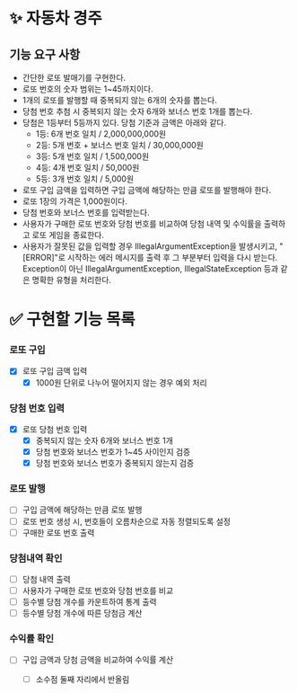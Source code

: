 # ✨ 자동차 경주
## 기능 요구 사항
- 간단한 로또 발매기를 구현한다.
- 로또 번호의 숫자 범위는 1~45까지이다.
- 1개의 로또를 발행할 때 중복되지 않는 6개의 숫자를 뽑는다.
- 당첨 번호 추첨 시 중복되지 않는 숫자 6개와 보너스 번호 1개를 뽑는다.
- 당첨은 1등부터 5등까지 있다. 당첨 기준과 금액은 아래와 같다.
  - 1등: 6개 번호 일치 / 2,000,000,000원
  - 2등: 5개 번호 + 보너스 번호 일치 / 30,000,000원
  - 3등: 5개 번호 일치 / 1,500,000원
  - 4등: 4개 번호 일치 / 50,000원
  - 5등: 3개 번호 일치 / 5,000원
- 로또 구입 금액을 입력하면 구입 금액에 해당하는 만큼 로또를 발행해야 한다.
- 로또 1장의 가격은 1,000원이다.
- 당첨 번호와 보너스 번호를 입력받는다.
- 사용자가 구매한 로또 번호와 당첨 번호를 비교하여 당첨 내역 및 수익률을 출력하고 로또 게임을 종료한다.
- 사용자가 잘못된 값을 입력할 경우 IllegalArgumentException을 발생시키고, "[ERROR]"로 시작하는 에러 메시지를 출력 후 그 부분부터 입력을 다시 받는다.
Exception이 아닌 IllegalArgumentException, IllegalStateException 등과 같은 명확한 유형을 처리한다.
# ✅ 구현할 기능 목록

### 로또 구입
- [x] 로또 구입 금액 입력
  - [x] 1000원 단위로 나누어 떨어지지 않는 경우 예외 처리
### 당첨 번호 입력
- [x] 로또 당첨 번호 입력
  - [x] 중복되지 않는 숫자 6개와 보너스 번호 1개
  - [x] 당첨 번호와 보너스 번호가 1~45 사이인지 검증
  - [x] 당첨 번호와 보너스 번호가 중복되지 않는지 검증
### 로또 발행
- [ ] 구입 금액에 해당하는 만큼 로또 발행
- [ ] 로또 번호 생성 시, 번호들이 오름차순으로 자동 정렬되도록 설정
- [ ] 구매한 로또 번호 출력
### 당첨내역 확인
- [ ] 당첨 내역 출력
- [ ] 사용자가 구매한 로또 번호와 당첨 번호를 비교
- [ ] 등수별 당첨 개수를 카운트하여 통계 출력
- [ ] 등수별 당첨 개수에 따른 당첨금 계산
### 수익률 확인
- [ ] 구입 금액과 당첨 금액을 비교하여 수익률 계산
  - [ ] 소수점 둘째 자리에서 반올림


